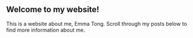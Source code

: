 ## Welcome to my website!
This is a website about me, Emma Tong. Scroll through my posts below to find more information about me.
